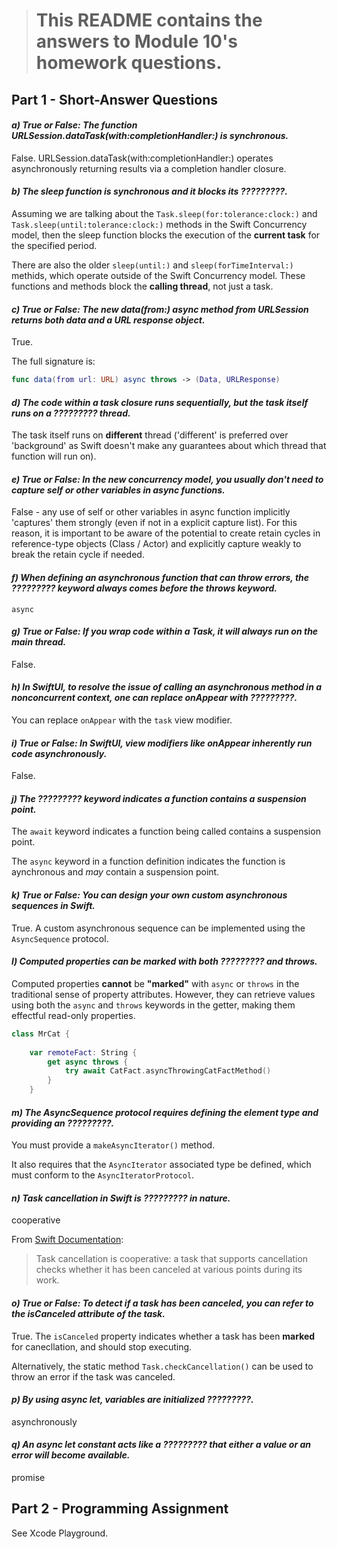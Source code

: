 > # This README contains the answers to Module 10's homework questions.

## Part 1 - Short-Answer Questions


#### _a) True or False: The function URLSession.dataTask(with:completionHandler:) is synchronous._

False.  URLSession.dataTask(with:completionHandler:) operates asynchronously returning results via a completion handler closure.  

#### _b) The sleep function is synchronous and it blocks its ?????????._

Assuming we are talking about the `Task.sleep(for:tolerance:clock:)` and `Task.sleep(until:tolerance:clock:)` methods in the Swift Concurrency model, then the sleep function blocks the execution of the **current task** for the specified period.

There are also the older `sleep(until:)` and `sleep(forTimeInterval:)` methids,  which operate outside of the Swift Concurrency model. These functions and methods block the **calling thread**, not just a task.

#### _c) True or False: The new data(from:) async method from URLSession returns both data and a URL response object._

True.

The full signature is:
```Swift
func data(from url: URL) async throws -> (Data, URLResponse)
```

#### _d) The code within a task closure runs sequentially, but the task itself runs on a ????????? thread._

The task itself runs on **different** thread ('different' is preferred over 'background' as Swift doesn't make any guarantees about which thread that function will run on).

#### _e) True or False: In the new concurrency model, you usually don't need to capture self or other variables in async functions._

False - any use of self or other variables in async function implicitly 'captures' them strongly (even if not in a explicit capture list).  For this reason, it is important to be aware of the potential to create retain cycles in reference-type objects (Class / Actor) and explicitly capture weakly to break the retain cycle if needed.

#### _f) When defining an asynchronous function that can throw errors, the ????????? keyword always comes before the throws keyword._

`async`

#### _g) True or False: If you wrap code within a Task, it will always run on the main thread._

False.

#### _h) In SwiftUI, to resolve the issue of calling an asynchronous method in a nonconcurrent context, one can replace onAppear with ?????????._

You can replace `onAppear` with the `task` view modifier.

#### _i) True or False: In SwiftUI, view modifiers like onAppear inherently run code asynchronously._

False.

#### _j) The ????????? keyword indicates a function contains a suspension point._

The `await` keyword indicates a function being called contains a suspension point.

The `async` keyword in a function definition indicates the function is aynchronous and *may* contain a suspension point.

#### _k) True or False: You can design your own custom asynchronous sequences in Swift._

True.  A custom asynchronous sequence can be implemented using the `AsyncSequence` protocol.

#### _l) Computed properties can be marked with both ????????? and throws._

Computed properties **cannot** be **"marked"** with `async` or `throws` in the traditional sense of property attributes. However, they can retrieve values using both the `async` and `throws` keywords in the getter, making them effectful read-only properties.

```Swift
class MrCat {
        
    var remoteFact: String {
        get async throws {
            try await CatFact.asyncThrowingCatFactMethod()
        }
    }

```

#### _m) The AsyncSequence protocol requires defining the element type and providing an ?????????._

You must provide a `makeAsyncIterator()` method.

It also requires that the `AsyncIterator` associated type be defined, which must conform to the `AsyncIteratorProtocol`.

#### _n) Task cancellation in Swift is ????????? in nature._

cooperative 

From [Swift Documentation](https://developer.apple.com/documentation/swift/task/cancel()):
> Task cancellation is cooperative: a task that supports cancellation checks whether it has been canceled at various points during its work.

#### _o) True or False: To detect if a task has been canceled, you can refer to the isCanceled attribute of the task._

True.  The `isCanceled` property indicates whether a task has been **marked** for canecllation, and should stop executing.

Alternatively, the static method `Task.checkCancellation()` can be used to throw an error if the task was canceled.

#### _p) By using async let, variables are initialized ?????????._

asynchronously

#### _q) An async let constant acts like a ????????? that either a value or an error will become available._

promise

## Part 2 - Programming Assignment
See Xcode Playground.
